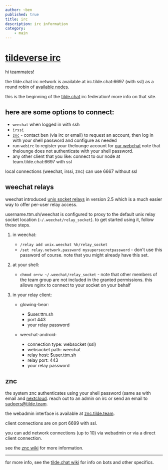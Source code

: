 ```yaml
---
author: ~ben
published: true
title: irc
description: irc information
category: 
    - main
---
```


# [tildeverse irc](https://tilde.chat)

hi teammates!

the tilde.chat irc network is available at irc.tilde.chat:6697 (with ssl) as a round robin of 
[available nodes](https://tilde.chat/wiki/?page=servers).

this is the beginning of the [tilde.chat](https://tilde.chat) irc federation! more info on that site.

## here are some options to connect:

* `weechat` when logged in with ssh
* `irssi`
* [`znc`](https://znc.tilde.team/) - contact ben (via irc or email) to request an account,
  then log in with your shell password and configure as needed
* run `webirc` to register your thelounge account for [our webchat](https://irc.tilde.team)
  note that thelounge does not authenticate with your shell password.
* any other client that you like: connect to our node at team.tilde.chat:6697 with ssl

local connections (weechat, irssi, znc) can use 6667 without ssl

## weechat relays

weechat introduced [unix socket relays](
https://weechat.org/files/doc/stable/weechat_user.en.html#relay_unix_socket)
in version 2.5 which is a much easier way to offer per-user relay access.

username.ttm.sh/weechat is configured to proxy to the default unix relay socket
location (`~/.weechat/relay_socket`). to get started using it, follow these steps.

1. in weechat:
    * `/relay add unix.weechat %h/relay_socket`
    * `/set relay.network.password mysupersecretpassword` - don't use this password
        of course. note that you might already have this set.

1. at your shell:
    * `chmod o+rw ~/.weechat/relay_socket` - note that other members of the team group
        are not included in the granted permissions. this allows nginx to connect
        to your socket on your behalf

1. in your relay client:
    * glowing-bear:
        - $user.ttm.sh
        - port 443
        - your relay password

    * weechat-android:
        - connection type: websocket (ssl)
        - websocket path: weechat
        - relay host: $user.ttm.sh
        - relay port: 443
        - your relay password

## znc 

the system znc authenticates using your shell password (same as with email and
[nextcloud](https://cloud.tilde.team). reach out to an admin on irc or send an
email to [sudoers@tilde.team](mailto:sudoers@tilde.teaem).

the webadmin interface is available at [znc.tilde.team](https://znc.tilde.team).

client connections are on port 6699 with ssl.

you can add network connections (up to 10) via webadmin or via a direct client
connection.

see the [znc wiki](https://wiki.znc.in/Connecting_to_ZNC) for more information.

---

for more info, see the [tilde.chat wiki](https://tilde.chat/wiki/) for info on bots and other specifics.

